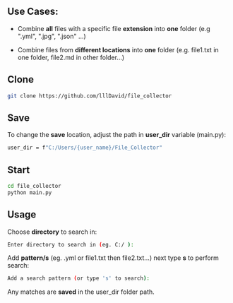 ## Use Cases:

- Combine **all** files with a specific file **extension** into **one** folder (e.g ".yml", ".jpg", ".json" ...)

- Combine files from **different locations** into **one** folder (e.g. file1.txt in one folder, file2.md in other folder...)

## Clone

```bash
git clone https://github.com/lllDavid/file_collector
```

## Save

To change the **save** location, adjust the path in **user_dir** variable (main.py):
```bash
user_dir = f"C:/Users/{user_name}/File_Collector"
```

## Start

```bash
cd file_collector
python main.py
```

## Usage

Choose **directory** to search in:
```bash
Enter directory to search in (eg. C:/ ): 
```

Add **pattern/s** (eg. .yml or file1.txt then file2.txt...) next type **s** to perform search:
```bash
Add a search pattern (or type 's' to search):
```

Any matches are **saved** in the user_dir folder path.